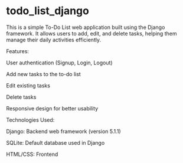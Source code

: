 # todo_list_django

This is a simple To-Do List web application built using the Django framework. It allows users to add, edit, and delete tasks, helping them manage their daily activities efficiently.


Features:

User authentication (Signup, Login, Logout)

Add new tasks to the to-do list

Edit existing tasks

Delete tasks

Responsive design for better usability


Technologies Used:

Django: Backend web framework (version 5.1.1)

SQLite: Default database used in Django

HTML/CSS: Frontend
